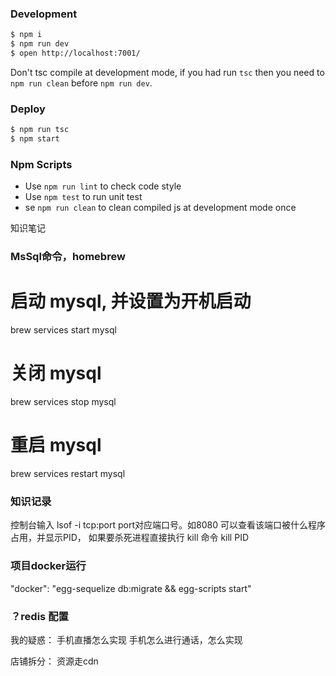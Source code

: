 ### Development

```bash
$ npm i
$ npm run dev
$ open http://localhost:7001/
```

Don't tsc compile at development mode, if you had run `tsc` then you need to `npm run clean` before `npm run dev`.

### Deploy

```bash
$ npm run tsc
$ npm start
```

### Npm Scripts

- Use `npm run lint` to check code style
- Use `npm test` to run unit test
- se `npm run clean` to clean compiled js at development mode once


知识笔记
### MsSql命令，homebrew
  # 启动 mysql, 并设置为开机启动
  brew services start mysql
  # 关闭 mysql
  brew services stop mysql
  # 重启 mysql
  brew services restart mysql

### 知识记录
控制台输入 lsof -i tcp:port 
port对应端口号。如8080
可以查看该端口被什么程序占用，并显示PID，
如果要杀死进程直接执行 kill 命令
kill PID

### 项目docker运行
  "docker": "egg-sequelize db:migrate && egg-scripts start"

### ？redis 配置



<!-- 
一个主账号，
主账号可以开分账号进行管理
 -->

我的疑惑：
手机直播怎么实现
手机怎么进行通话，怎么实现

 店铺拆分：
 资源走cdn